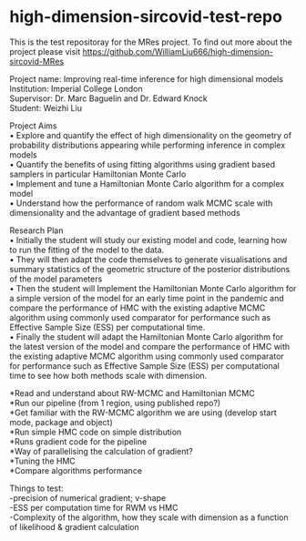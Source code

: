 # high-dimension-sircovid-test-repo
This is the test repositoray for the MRes project. To find out more about the project please visit https://github.com/WilliamLiu666/high-dimension-sircovid-MRes

Project name: Improving real-time inference for high dimensional models\
Institution: Imperial College London\
Supervisor: Dr. Marc Baguelin and Dr. Edward Knock\
Student: Weizhi Liu


Project Aims\
   • Explore and quantify the effect of high dimensionality on the geometry of probability distributions appearing while performing inference in complex models\
   • Quantify the benefits of using fitting algorithms using gradient based samplers in particular Hamiltonian Monte Carlo\
   • Implement and tune a Hamiltonian Monte Carlo algorithm for a complex model\
   • Understand how the performance of random walk MCMC scale with dimensionality and the advantage of gradient based methods

Research Plan\
   • Initially the student will study our existing model and code, learning how to run the fitting of the model to the data.\
   • They will then adapt the code themselves to generate visualisations and summary statistics of the geometric structure of the posterior distributions of the model parameters\
   • Then the student will Implement the Hamiltonian Monte Carlo algorithm for a simple version of the model for an early time point in the pandemic and compare the performance of HMC with the existing adaptive MCMC algorithm using commonly used comparator for performance such as Effective Sample Size (ESS) per computational time.\
   • Finally the student will adapt the Hamiltonian Monte Carlo algorithm for the latest version of the model and compare the performance of HMC with the existing adaptive MCMC algorithm using commonly used comparator for performance such as Effective Sample Size (ESS) per computational time to see how both methods scale with dimension.

*Read and understand about RW-MCMC and Hamiltonian MCMC\
*Run our pipeline (from 1 region, using published repo?)\
*Get familiar with the RW-MCMC algorithm we are using (develop start mode, package and object)\
*Run simple HMC code on simple distribution\
*Runs gradient code for the pipeline\
*Way of parallelising the calculation of gradient?\
*Tuning the HMC\
*Compare algorithms performance


Things to test:\
-precision of numerical gradient; v-shape\
-ESS per computation time for RWM vs HMC\
-Complexity of the algorithm, how they scale with dimension as a function of likelihood & gradient calculation
